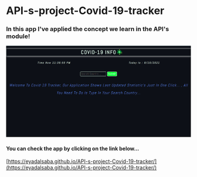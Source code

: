 # API-s-project-Covid-19-tracker

### In this app I've applied the concept we learn in the API's module!

![Home page screen][logo]

[logo]: https://github.com/EyadAlsaba/API-s-project-Covid-19-tracker/blob/main/Public/homePageScreen.png "Home page screen"
#### You can check the app by clicking on the link below...
[https://eyadalsaba.github.io/API-s-project-Covid-19-tracker/](https://eyadalsaba.github.io/API-s-project-Covid-19-tracker/)
